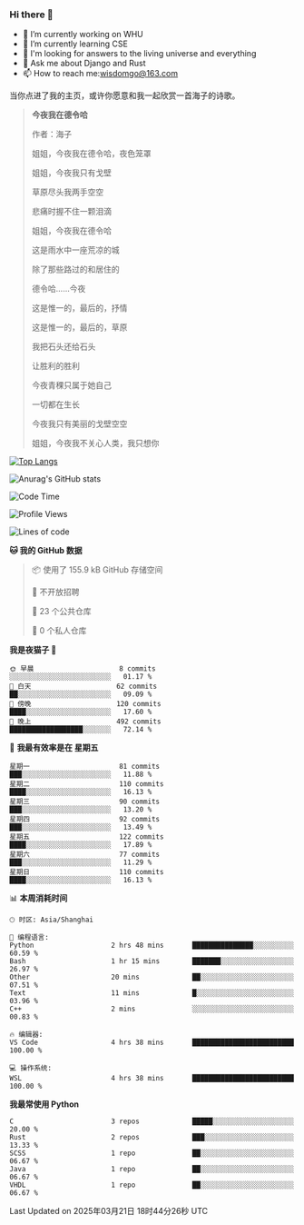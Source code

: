 ### Hi there 👋



- 🔭 I’m currently working on WHU
- 🌱 I’m currently learning CSE
- 🤔 I'm looking for answers to the living universe and everything
- 💬 Ask me about Django and Rust
- 📫 How to reach me:wisdomgo@163.com

当你点进了我的主页，或许你愿意和我一起欣赏一首海子的诗歌。

>**今夜我在德令哈**
>
>作者：海子
>
>姐姐，今夜我在德令哈，夜色笼罩
>
>姐姐，今夜我只有戈壁
>
>草原尽头我两手空空
>
>悲痛时握不住一颗泪滴
>
>姐姐，今夜我在德令哈
>
>这是雨水中一座荒凉的城
>
>除了那些路过的和居住的
>
>德令哈......今夜
>
>这是惟一的，最后的，抒情
>
>这是惟一的，最后的，草原
>
>我把石头还给石头
>
>让胜利的胜利
>
>今夜青稞只属于她自己
>
>一切都在生长
>
>今夜我只有美丽的戈壁空空
>
>姐姐，今夜我不关心人类，我只想你



[![Top Langs](https://github-readme-stats.vercel.app/api/top-langs/?username=wisdomgo&theme=onedark)](https://github.com/anuraghazra/github-readme-stats)

![Anurag's GitHub stats](https://github-readme-stats.vercel.app/api?username=wisdomgo&hide=contribs,stars&theme=synthwave)

<!--START_SECTION:waka-->
![Code Time](http://img.shields.io/badge/Code%20Time-451%20hrs%205%20mins-blue)

![Profile Views](http://img.shields.io/badge/%E4%B8%AA%E4%BA%BA%E8%B5%84%E6%96%99%E8%A7%82%E7%9C%8B%E6%AC%A1%E6%95%B0-0-blue)

![Lines of code](https://img.shields.io/badge/%E4%BB%8E%E3%80%8CHello%20World%E3%80%8D%E8%B5%B7%E6%88%91%E5%B7%B2%E7%BB%8F%E5%86%99%E4%BA%86-639.5%20thousand%20%E8%A1%8C%E4%BB%A3%E7%A0%81-blue)

**🐱 我的 GitHub 数据** 

> 📦  使用了 155.9 kB GitHub 存储空间 
 > 
> 🚫 不开放招聘
 > 
> 📜 23 个公共仓库 
 > 
> 🔑 0 个私人仓库 
 > 
**我是夜猫子 🦉** 

```text
🌞 早晨                     8 commits           ░░░░░░░░░░░░░░░░░░░░░░░░░   01.17 % 
🌆 白天                     62 commits          ██░░░░░░░░░░░░░░░░░░░░░░░   09.09 % 
🌃 傍晚                     120 commits         ████░░░░░░░░░░░░░░░░░░░░░   17.60 % 
🌙 晚上                     492 commits         ██████████████████░░░░░░░   72.14 % 
```
📅 **我最有效率是在 星期五** 

```text
星期一                      81 commits          ███░░░░░░░░░░░░░░░░░░░░░░   11.88 % 
星期二                      110 commits         ████░░░░░░░░░░░░░░░░░░░░░   16.13 % 
星期三                      90 commits          ███░░░░░░░░░░░░░░░░░░░░░░   13.20 % 
星期四                      92 commits          ███░░░░░░░░░░░░░░░░░░░░░░   13.49 % 
星期五                      122 commits         ████░░░░░░░░░░░░░░░░░░░░░   17.89 % 
星期六                      77 commits          ███░░░░░░░░░░░░░░░░░░░░░░   11.29 % 
星期日                      110 commits         ████░░░░░░░░░░░░░░░░░░░░░   16.13 % 
```


📊 **本周消耗时间** 

```text
🕑︎ 时区: Asia/Shanghai

💬 编程语言: 
Python                   2 hrs 48 mins       ███████████████░░░░░░░░░░   60.59 % 
Bash                     1 hr 15 mins        ███████░░░░░░░░░░░░░░░░░░   26.97 % 
Other                    20 mins             ██░░░░░░░░░░░░░░░░░░░░░░░   07.51 % 
Text                     11 mins             █░░░░░░░░░░░░░░░░░░░░░░░░   03.96 % 
C++                      2 mins              ░░░░░░░░░░░░░░░░░░░░░░░░░   00.83 % 

🔥 编辑器: 
VS Code                  4 hrs 38 mins       █████████████████████████   100.00 % 

💻 操作系统: 
WSL                      4 hrs 38 mins       █████████████████████████   100.00 % 
```

**我最常使用 Python** 

```text
C                        3 repos             █████░░░░░░░░░░░░░░░░░░░░   20.00 % 
Rust                     2 repos             ███░░░░░░░░░░░░░░░░░░░░░░   13.33 % 
SCSS                     1 repo              ██░░░░░░░░░░░░░░░░░░░░░░░   06.67 % 
Java                     1 repo              ██░░░░░░░░░░░░░░░░░░░░░░░   06.67 % 
VHDL                     1 repo              ██░░░░░░░░░░░░░░░░░░░░░░░   06.67 % 
```




 Last Updated on 2025年03月21日 18时44分26秒 UTC
<!--END_SECTION:waka-->
